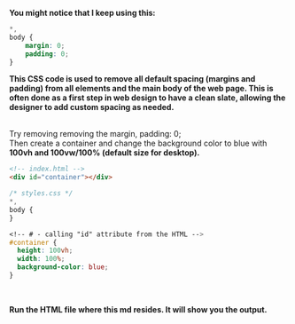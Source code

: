 <b>You might notice that I keep using this:</b>
``` css
*,
body {
    margin: 0;
    padding: 0;
}
```
<b>This CSS code is used to remove all default spacing (margins and padding) from all elements and the main body of the web page. This is often done as a first step in web design to have a clean slate, allowing the designer to add custom spacing as needed.</b>
<br><br>

Try removing removing the margin, padding: 0;
<br>Then create a container and change the background color to blue with <b>100vh and 100vw/100% (default size for desktop).</b>
``` html
<!-- index.html -->
<div id="container"></div>
```
``` css
/* styles.css */
*,
body {
}

<!-- # - calling "id" attribute from the HTML -->
#container {
  height: 100vh;
  width: 100%;
  background-color: blue;
}
```
<br>

<b>Run the HTML file where this md resides. It will show you the output.</b>
